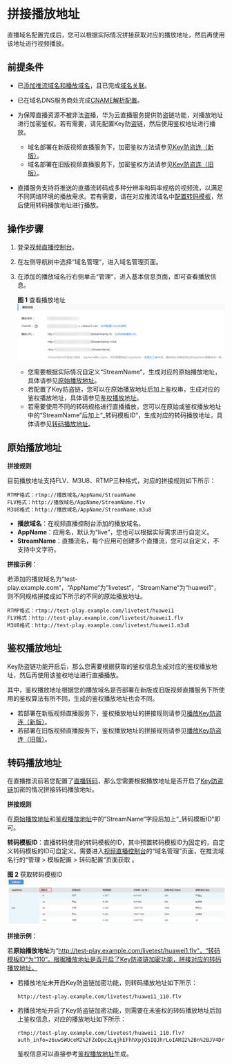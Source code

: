 # 拼接播放地址<a name="live010008"></a>

直播域名配置完成后，您可以根据实际情况拼接获取对应的播放地址，然后再使用该地址进行视频播放。

## 前提条件<a name="section17678941576"></a>

-   已[添加推流域名和播放域名](添加域名.md)，且已完成[域名关联](关联域名.md)。
-   已在域名DNS服务商处完成[CNAME解析配置](配置CNAME.md)。
-   为保障直播资源不被非法盗播，华为云直播服务提供防盗链功能，对播放地址进行加密鉴权。若有需要，请先配置Key防盗链，然后使用鉴权地址进行播放。
    -   域名部署在新版视频直播服务下，加密鉴权方法请参见[Key防盗连（新版）](Key防盗链.md)。
    -   域名部署在旧版视频直播服务下，加密鉴权方法请参见[Key防盗连（旧版）](Key防盗链-2.md)。

-   直播服务支持将推送的直播流转码成多种分辨率和码率规格的视频流，以满足不同网络环境的播放需求。若有需要，请在对应推流域名中[配置转码模板](直播转码.md#section89547717526)，然后使用转码播放地址进行播放。

## 操作步骤<a name="section64918230390"></a>

1.  登录[视频直播控制台](https://console.huaweicloud.com/live)。
2.  在左侧导航树中选择“域名管理“，进入域名管理页面。
3.  在添加的播放域名行右侧单击“管理“，进入基本信息页面，即可查看播放信息。

    **图 1**  查看播放地址<a name="fig118901453733"></a>  
    ![](figures/查看播放地址.png "查看播放地址")

    -   您需要根据实际情况自定义“StreamName“，生成对应的原始播放地址，具体请参见[原始播放地址](#section1161893192813)。
    -   若配置了Key防盗链，您可以在原始播放地址后加上鉴权串，生成对应的鉴权播放地址，具体请参见[鉴权播放地址](#section1724192417267)。
    -   若需要使用不同的转码规格进行直播播放，您可以在原始或鉴权播放地址中的“StreamName“后加上“\_转码模板ID“，生成对应的转码播放地址，具体请参见[转码播放地址](#section392313195)。


## 原始播放地址<a name="section1161893192813"></a>

**拼接规则**

目前播放地址支持FLV、M3U8、RTMP三种格式，对应的拼接规则如下所示：

```
RTMP格式：rtmp://播放域名/AppName/StreamName
FLV格式：http://播放域名/AppName/StreamName.flv
M3U8格式：http://播放域名/AppName/StreamName.m3u8
```

-   **播放域名**：在视频直播控制台添加的播放域名。
-   **AppName**：应用名，默认为“live”，您也可以根据实际需求进行自定义。
-   **StreamName**：直播流名，每个应用可创建多个直播流，您可以自定义，不支持中文字符。

**拼接示例**：

若添加的播放域名为“test-play.example.com“，“AppName“为“livetest“，“StreamName“为“huawei1“，则不同规格拼接成如下所示的不同的原始播放地址。

```
RTMP格式：rtmp://test-play.example.com/livetest/huawei1
FLV格式：http://test-play.example.com/livetest/huawei1.flv
M3U8格式：http://test-play.example.com/livetest/huawei1.m3u8
```

## 鉴权播放地址<a name="section1724192417267"></a>

Key防盗链功能开启后，那么您需要根据获取的鉴权信息生成对应的鉴权播放地址，然后再使用该鉴权地址进行直播播放。

其中，鉴权播放地址根据您的播放域名是否部署在新版或旧版视频直播服务下所使用的鉴权算法有所不同，生成的鉴权播放地址也会不同。

-   若部署在新版视频直播服务下，鉴权播放地址的拼接规则请参见[播放Key防盗连（新版）](Key防盗链.md)。
-   若部署在旧版视频直播服务下，鉴权播放地址的拼接规则请参见[播放Key防盗连（旧版）](Key防盗链-2.md)。

## 转码播放地址<a name="section392313195"></a>

在直播推流前若您配置了[直播转码](直播转码.md)，那么您需要根据播放地址是否开启了[Key防盗链](Key防盗链-2.md)加密的情况拼接转码播放地址。

**拼接规则**

在[原始播放地址](#section1161893192813)和[鉴权播放地址](#section1724192417267)中的“StreamName“字段后加上“\_转码模板ID“即可。

**转码模板ID**：直播转码使用的转码模板的ID，其中预置转码模板ID为固定的，自定义转码模板的ID可自定义。需要进入[视频直播控制台](https://console.huaweicloud.com/live)的“域名管理”页面，在推流域名行的“管理 \> 模板配置 \> 转码配置“页面获取 。

**图 2**  获取转码模板ID<a name="fig67931329105318"></a>  
![](figures/获取转码模板ID.png "获取转码模板ID")

**拼接示例**：

若**原始播放地址**为“http://test-play.example.com/livetest/huawei1.flv“，“转码模板ID“为“110“。根据播放地址是否开启了Key防盗链加密功能，拼接对应的转码播放地址。

-   若播放地址未开启Key防盗链加密功能，则转码播放地址如下所示：

    ```
    http://test-play.example.com/livetest/huawei1_110.flv
    ```

-   若播放地址开启了Key防盗链加密功能，则需要在未鉴权的转码播放地址后加上鉴权信息，对应的播放地址如下所示：

    ```
    rtmp://test-play.example.com/livetest/huawei1_110.flv?auth_info=z6uwSWUceM2%2FZeDpc2LqjhEFhhXpjQ5IQJhrLoIARQ2%2Bn%2BJV4DrzGRqXxWxMLQBU.44393135353831414132454633374139
    ```

    鉴权信息可以直接参考[鉴权播放地址](#section1724192417267)生成。



